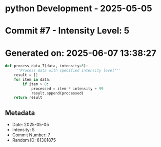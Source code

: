 ﻿# python Development - 2025-05-05
# Commit #7 - Intensity Level: 5
# Generated on: 2025-06-07 13:38:27
```python
def process_data_7(data, intensity=5):
    '''Process data with specified intensity level'''
    result = []
    for item in data:
        if item > 0:
            processed = item * intensity + 99
            result.append(processed)
    return result
```
## Metadata
- Date: 2025-05-05
- Intensity: 5
- Commit Number: 7
- Random ID: 61301875
